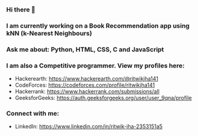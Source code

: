 ### Hi there 👋

### I am currently working on a Book Recommendation app using kNN (k-Nearest Neighbours)
### Ask me about: Python, HTML, CSS, C and JavaScript 
### I am also a Competitive programmer. View my profiles here:
  * Hackerearth: https://www.hackerearth.com/@ritwikjha141
  * CodeForces: https://codeforces.com/profile/ritwikjha141
  * Hackerrank: https://www.hackerrank.com/submissions/all
  * GeeksforGeeks: https://auth.geeksforgeeks.org/user/user_9qna/profile
  
### Connect with me:
   * LinkedIn: https://www.linkedin.com/in/ritwik-jha-2353151a5
  

<!--
**ritwik15416/ritwik15416** is a ✨ _special_ ✨ repository because its `README.md` (this file) appears on your GitHub profile.

Here are some ideas to get you started:

- 🔭 I’m currently working on ...
- 🌱 I’m currently learning ...
- 👯 I’m looking to collaborate on ...
- 🤔 I’m looking for help with ...
- 💬 Ask me about ...
- 📫 How to reach me: ...
- 😄 Pronouns: ...
- ⚡ Fun fact: ...
-->
